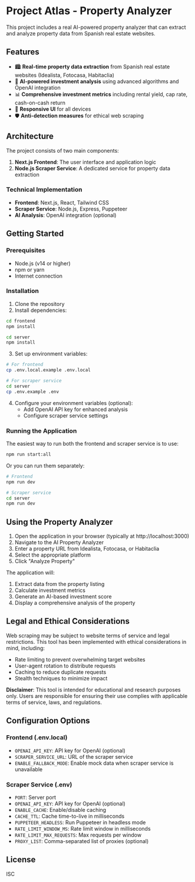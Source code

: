 # Project Atlas - Property Analyzer

This project includes a real AI-powered property analyzer that can extract and analyze property data from Spanish real estate websites.

## Features

- 🏙️ **Real-time property data extraction** from Spanish real estate websites (Idealista, Fotocasa, Habitaclia)
- 🧠 **AI-powered investment analysis** using advanced algorithms and OpenAI integration
- 📊 **Comprehensive investment metrics** including rental yield, cap rate, cash-on-cash return
- 📱 **Responsive UI** for all devices
- 🛡️ **Anti-detection measures** for ethical web scraping

## Architecture

The project consists of two main components:

1. **Next.js Frontend**: The user interface and application logic
2. **Node.js Scraper Service**: A dedicated service for property data extraction

### Technical Implementation

- **Frontend**: Next.js, React, Tailwind CSS
- **Scraper Service**: Node.js, Express, Puppeteer
- **AI Analysis**: OpenAI integration (optional)

## Getting Started

### Prerequisites

- Node.js (v14 or higher)
- npm or yarn
- Internet connection

### Installation

1. Clone the repository
2. Install dependencies:
```bash
cd frontend
npm install

cd server
npm install
```

3. Set up environment variables:
```bash
# For frontend
cp .env.local.example .env.local

# For scraper service
cd server
cp .env.example .env
```

4. Configure your environment variables (optional):
   - Add OpenAI API key for enhanced analysis
   - Configure scraper service settings

### Running the Application

The easiest way to run both the frontend and scraper service is to use:

```bash
npm run start:all
```

Or you can run them separately:

```bash
# Frontend
npm run dev

# Scraper service
cd server
npm run dev
```

## Using the Property Analyzer

1. Open the application in your browser (typically at http://localhost:3000)
2. Navigate to the AI Property Analyzer
3. Enter a property URL from Idealista, Fotocasa, or Habitaclia
4. Select the appropriate platform
5. Click "Analyze Property"

The application will:
1. Extract data from the property listing
2. Calculate investment metrics
3. Generate an AI-based investment score
4. Display a comprehensive analysis of the property

## Legal and Ethical Considerations

Web scraping may be subject to website terms of service and legal restrictions. This tool has been implemented with ethical considerations in mind, including:

- Rate limiting to prevent overwhelming target websites
- User-agent rotation to distribute requests
- Caching to reduce duplicate requests
- Stealth techniques to minimize impact

**Disclaimer**: This tool is intended for educational and research purposes only. Users are responsible for ensuring their use complies with applicable terms of service, laws, and regulations.

## Configuration Options

### Frontend (.env.local)
- `OPENAI_API_KEY`: API key for OpenAI (optional)
- `SCRAPER_SERVICE_URL`: URL of the scraper service
- `ENABLE_FALLBACK_MODE`: Enable mock data when scraper service is unavailable

### Scraper Service (.env)
- `PORT`: Server port
- `OPENAI_API_KEY`: API key for OpenAI (optional)
- `ENABLE_CACHE`: Enable/disable caching
- `CACHE_TTL`: Cache time-to-live in milliseconds
- `PUPPETEER_HEADLESS`: Run Puppeteer in headless mode
- `RATE_LIMIT_WINDOW_MS`: Rate limit window in milliseconds
- `RATE_LIMIT_MAX_REQUESTS`: Max requests per window
- `PROXY_LIST`: Comma-separated list of proxies (optional)

## License

ISC 